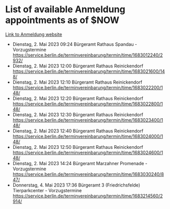 # List of available Anmeldung appointments as of $NOW
[Link to Anmeldung website](https://service.berlin.de/terminvereinbarung/termin/tag.php?termin=1&anliegen[]=120686&dienstleisterlist=122210,122217,327316,122219,327312,122227,327314,122231,327346,122243,327348,122254,122252,329742,122260,329745,122262,329748,122271,327278,122273,327274,122277,327276,330436,122280,327294,122282,327290,122284,327292,122291,327270,122285,327266,122286,327264,122296,327268,150230,329760,122297,327286,122294,327284,122312,329763,122314,329775,122304,327330,122311,327334,122309,327332,317869,122281,327352,122279,329772,122283,122276,327324,122274,327326,122267,329766,122246,327318,122251,327320,122257,327322,122208,327298,122226,327300&herkunft=http%3A%2F%2Fservice.berlin.de%2Fdienstleistung%2F120686%2F)
- Dienstag, 2. Mai 2023 09:24 Bürgeramt Rathaus Spandau - Vorzugstermine https://service.berlin.de/terminvereinbarung/termin/time/1683012240/2932/
- Dienstag, 2. Mai 2023 12:00 Bürgeramt Rathaus Reinickendorf https://service.berlin.de/terminvereinbarung/termin/time/1683021600/148/
- Dienstag, 2. Mai 2023 12:10 Bürgeramt Rathaus Reinickendorf https://service.berlin.de/terminvereinbarung/termin/time/1683022200/148/
- Dienstag, 2. Mai 2023 12:20 Bürgeramt Rathaus Reinickendorf https://service.berlin.de/terminvereinbarung/termin/time/1683022800/148/
- Dienstag, 2. Mai 2023 12:30 Bürgeramt Rathaus Reinickendorf https://service.berlin.de/terminvereinbarung/termin/time/1683023400/148/
- Dienstag, 2. Mai 2023 12:40 Bürgeramt Rathaus Reinickendorf https://service.berlin.de/terminvereinbarung/termin/time/1683024000/148/
- Dienstag, 2. Mai 2023 12:50 Bürgeramt Rathaus Reinickendorf https://service.berlin.de/terminvereinbarung/termin/time/1683024600/148/
- Dienstag, 2. Mai 2023 14:24 Bürgeramt Marzahner Promenade - Vorzugstermine https://service.berlin.de/terminvereinbarung/termin/time/1683030240/847/
- Donnerstag, 4. Mai 2023 17:36 Bürgeramt 3 (Friedrichsfelde) Tierparkcenter - Vorzugstermine https://service.berlin.de/terminvereinbarung/termin/time/1683214560/2914/
